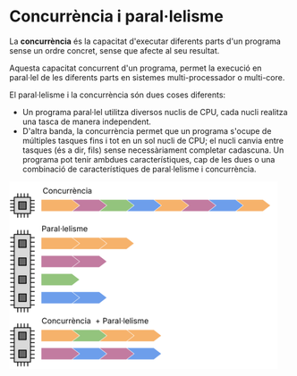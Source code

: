# Concurrència i paral·lelisme

La **concurrència** és la capacitat d'executar diferents parts d'un programa sense un ordre concret, sense que afecte al seu resultat.

Aquesta capacitat concurrent d'un programa, permet la execució en paral·lel de les diferents parts en sistemes multi-processador o multi-core.

El paral·lelisme i la concurrència són dues coses diferents: 
* Un programa paral·lel utilitza diversos nuclis de CPU, cada nucli realitza una tasca de manera independent.
* D'altra banda, la concurrència permet que un programa s'ocupe de múltiples tasques fins i tot en un sol nucli de CPU; el nucli canvia entre tasques (és a dir, fils) sense necessàriament completar cadascuna. Un programa pot tenir ambdues característiques, cap de les dues o una combinació de característiques de paral·lelisme i concurrència.
<img src="./pub/concurrency_parallelism.svg" alt="Alt Text" width="480">

